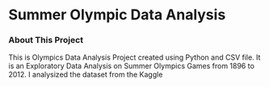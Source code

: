 # Summer Olympic Data Analysis
### About This Project
This is Olympics Data Analysis Project created using Python and CSV file.
It is an Exploratory Data Analysis on Summer Olympics Games from 1896 to 2012. I analysized the dataset from the Kaggle <br>
